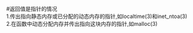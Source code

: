 #返回值是指针的情况   
1.传出指向静态内存或已分配的动态内存的指针,如localtime(3)和inet_ntoa(3)   
2.在函数中动态分配内存并传出指向这块内存的指针,如malloc(3)   

